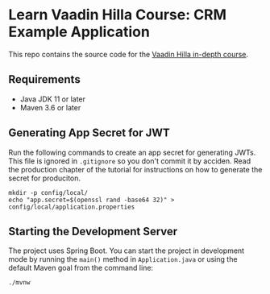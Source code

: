 # Learn Vaadin Hilla Course: CRM Example Application

This repo contains the source code for the [Vaadin Hilla in-depth course](https://hilla.dev/docs/tutorials/in-depth-course).

## Requirements

- Java JDK 11 or later
- Maven 3.6 or later

## Generating App Secret for JWT

Run the following commands to create an app secret for generating JWTs. This file is ignored in `.gitignore` so you don't commit it by acciden. Read the production chapter of the tutorial for instructions on how to generate the secret for produciton.

```
mkdir -p config/local/
echo "app.secret=$(openssl rand -base64 32)" > config/local/application.properties
```

## Starting the Development Server

The project uses Spring Boot. You can start the project in development mode by running the `main()` method in `Application.java` or using the default Maven goal from the command line:

```
./mvnw
```
